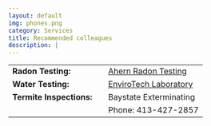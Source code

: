 ```yaml
---
layout: default
img: phones.png
category: Services
title: Recommended colleagues
description: |
---
```

| | | |
|---|---|---|
|**Radon Testing:**| | [Ahern Radon Testing](http://www.ahearnradon.com/)|
|**Water Testing:**| | [EnviroTech Laboratory](http://www.envtechlab.com/)|
|**Termite Inspections:** |  | Baystate Exterminating| 
| | |Phone: 413-427-2857| 

